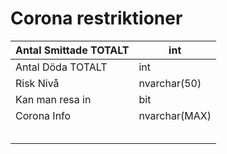 # Corona restriktioner

| Antal Smittade TOTALT | int           |
| --------------------- | ------------- |
| Antal Döda TOTALT     | int           |
| Risk Nivå             | nvarchar(50)  |
| Kan man resa in       | bit           |
| Corona Info           | nvarchar(MAX) |
|                       |               |
|                       |               |
|                       |               |
|                       |               |
|                       |               |

